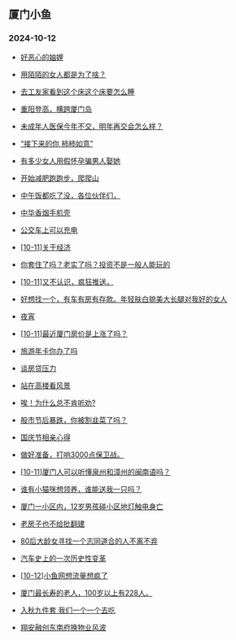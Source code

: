 ## 厦门小鱼 
### 2024-10-12

+ [好恶心的妯娌](http://bbs.xmfish.com/read-htm-tid-18250030.html)

+ [用陌陌的女人都是为了啥？](http://bbs.xmfish.com/read-htm-tid-18250052.html)

+ [去工友家看到这个床这个床要怎么睡](http://bbs.xmfish.com/read-htm-tid-18250111.html)

+ [重阳登高，横跨厦门岛](http://bbs.xmfish.com/read-htm-tid-18250115.html)

+ [未成年人医保今年不交，明年再交会怎么样？](http://bbs.xmfish.com/read-htm-tid-18250081.html)

+ [“接下来的你 柿柿如意”](http://bbs.xmfish.com/read-htm-tid-18250100.html)

+ [有多少女人用假怀孕骗男人娶她](http://bbs.xmfish.com/read-htm-tid-18250120.html)

+ [开始减肥跑跑步，爬爬山](http://bbs.xmfish.com/read-htm-tid-18250091.html)

+ [中午饭都吃了没，各位伙伴们，](http://bbs.xmfish.com/read-htm-tid-18250118.html)

+ [中华香烟手机壳](http://bbs.xmfish.com/read-htm-tid-18250143.html)

+ [公交车上可以充电](http://bbs.xmfish.com/read-htm-tid-18250140.html)

+ [[10-11]关于经济](http://bbs.xmfish.com/read-htm-tid-18250199.html)

+ [你套住了吗？老实了吗？投资不是一般人能玩的](http://bbs.xmfish.com/read-htm-tid-18250175.html)

+ [[10-11]又不认识，疯狂推送，](http://bbs.xmfish.com/read-htm-tid-18250117.html)

+ [好想找一个，有车有房有存款。年轻肤白貌美大长腿对我好的女人](http://bbs.xmfish.com/read-htm-tid-18250279.html)

+ [夜宵](http://bbs.xmfish.com/read-htm-tid-18250124.html)

+ [[10-11]最近厦门房价是上涨了吗？](http://bbs.xmfish.com/read-htm-tid-18250241.html)

+ [旅游年卡你办了吗](http://bbs.xmfish.com/read-htm-tid-18250274.html)

+ [谈房贷压力](http://bbs.xmfish.com/read-htm-tid-18250237.html)

+ [站在高楼看风景](http://bbs.xmfish.com/read-htm-tid-18250211.html)

+ [唉！为什么总不肯听劝?](http://bbs.xmfish.com/read-htm-tid-18250240.html)

+ [股市节后暴跌，你被割韭菜了吗？](http://bbs.xmfish.com/read-htm-tid-18250291.html)

+ [国庆节相亲心得](http://bbs.xmfish.com/read-htm-tid-18250189.html)

+ [做好准备，打响3000点保卫战。](http://bbs.xmfish.com/read-htm-tid-18250171.html)

+ [[10-11]厦门人可以听懂泉州和漳州的闽南语吗？](http://bbs.xmfish.com/read-htm-tid-18250235.html)

+ [谁有小猫咪想领养，谁能送我一只吗？](http://bbs.xmfish.com/read-htm-tid-18250273.html)

+ [厦门一小区内，12岁男孩碰小区地灯触电身亡](http://bbs.xmfish.com/read-htm-tid-18250330.html)

+ [老房子也不给批翻建](http://bbs.xmfish.com/read-htm-tid-18250270.html)

+ [80后大龄女寻找一个志同道合的人不离不弃](http://bbs.xmfish.com/read-htm-tid-18250256.html)

+ [汽车史上的一次历史性变革](http://bbs.xmfish.com/read-htm-tid-18250290.html)

+ [[10-12]小鱼网想流量想疯了](http://bbs.xmfish.com/read-htm-tid-18250408.html)

+ [厦门最长寿的老人，100岁以上有228人。](http://bbs.xmfish.com/read-htm-tid-18250272.html)

+ [入秋九件套 我们一个一个去吃](http://bbs.xmfish.com/read-htm-tid-18250364.html)

+ [翔安融创东南府换物业风波](http://bbs.xmfish.com/read-htm-tid-18250332.html)

